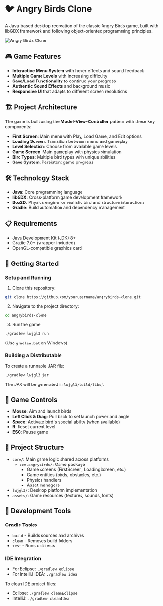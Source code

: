 # 🐦 Angry Birds Clone

A Java-based desktop recreation of the classic Angry Birds game, built with libGDX framework and following object-oriented programming principles.

![Angry Birds Clone](path/to/game-screenshot.png)

## 🎮 Game Features

* **Interactive Menu System** with hover effects and sound feedback
* **Multiple Game Levels** with increasing difficulty
* **Save/Load Functionality** to continue your progress
* **Authentic Sound Effects** and background music
* **Responsive UI** that adapts to different screen resolutions

## 🏗️ Project Architecture

The game is built using the **Model-View-Controller** pattern with these key components:

* **First Screen**: Main menu with Play, Load Game, and Exit options
* **Loading Screen**: Transition between menu and gameplay
* **Level Selection**: Choose from available game levels
* **Game Screen**: Main gameplay with physics simulation
* **Bird Types**: Multiple bird types with unique abilities
* **Save System**: Persistent game progress

## 🛠️ Technology Stack

* **Java**: Core programming language
* **libGDX**: Cross-platform game development framework
* **Box2D**: Physics engine for realistic bird and structure interactions
* **Gradle**: Build automation and dependency management

## 📋 Requirements

* Java Development Kit (JDK) 8+
* Gradle 7.0+ (wrapper included)
* OpenGL-compatible graphics card

## 🚀 Getting Started

### Setup and Running

1. Clone this repository:
```bash
git clone https://github.com/yourusername/angrybirds-clone.git
```

2. Navigate to the project directory:
```bash
cd angrybirds-clone
```

3. Run the game:
```bash
./gradlew lwjgl3:run
```
(Use `gradlew.bat` on Windows)

### Building a Distributable

To create a runnable JAR file:
```bash
./gradlew lwjgl3:jar
```

The JAR will be generated in `lwjgl3/build/libs/`.

## 🎯 Game Controls

* **Mouse**: Aim and launch birds
* **Left Click & Drag**: Pull back to set launch power and angle
* **Space**: Activate bird's special ability (when available)
* **R**: Reset current level
* **ESC**: Pause game

## 📁 Project Structure

* `core/`: Main game logic shared across platforms
   * `com.angrybirds/`: Game package
      * Game screens (FirstScreen, LoadingScreen, etc.)
      * Game entities (birds, obstacles, etc.)
      * Physics handlers
      * Asset managers
* `lwjgl3/`: Desktop platform implementation
* `assets/`: Game resources (textures, sounds, fonts)

## 🔧 Development Tools

### Gradle Tasks
* `build` - Builds sources and archives
* `clean` - Removes build folders
* `test` - Runs unit tests

### IDE Integration
* For Eclipse: `./gradlew eclipse`
* For IntelliJ IDEA: `./gradlew idea`

To clean IDE project files:
* Eclipse: `./gradlew cleanEclipse`
* IntelliJ: `./gradlew cleanIdea`
